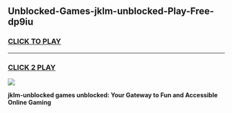 
## Unblocked-Games-jklm-unblocked-Play-Free-dp9iu
<h3>
<a href="https://premium76.site?title=jklm-unblocked&ref=12A">CLICK TO PLAY</a></h3>
<hr>

<h3>
<a href="https://premium76.site?title=jklm-unblocked&ref=12A">CLICK 2 PLAY</a>
  
</h3>

<a href="https://premium76.site?title=jklm-unblocked&ref=12A"><img src="https://clearcache.store/games.png"></a>


**jklm-unblocked games unblocked: Your Gateway to Fun and Accessible Online Gaming**
